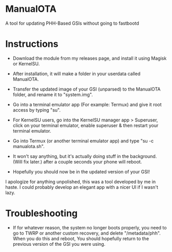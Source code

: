 # ManualOTA
A tool for updating PHH-Based GSIs without going to fastbootd

# Instructions
- Download the module from my releases page, and install it using Magisk or KernelSU.

- After installation, it will make a folder in your userdata called ManualOTA.

- Transfer the updated image of your GSI (unparsed) to the ManualOTA folder, and rename it to "system.img".

- Go into a terminal emulator app (For example: Termux) and give it root access by typing "su".

- For KernelSU users, go into the KernelSU manager app > Superuser, click on your terminal emulator, enable superuser & then restart your terminal emulator.

- Go into Termux (or another terminal emulator app) and type "su -c manualota.sh".

- It won't say anything, but it's actually doing stuff in the background. (Will fix later.) after a couple seconds your phone will reboot.

- Hopefully you should now be in the updated version of your GSI!


I apologize for anything unpolished, this was a tool developed by me in haste.
I could probably develop an elegant app with a nicer UI if I wasn't lazy.

# Troubleshooting
- If for whatever reason, the system no longer boots properly, you need to go to TWRP or another custom recovery, and delete "/metadata/phh". When you do this and reboot, You should hopefully return to the previous version of the GSI you were using.
